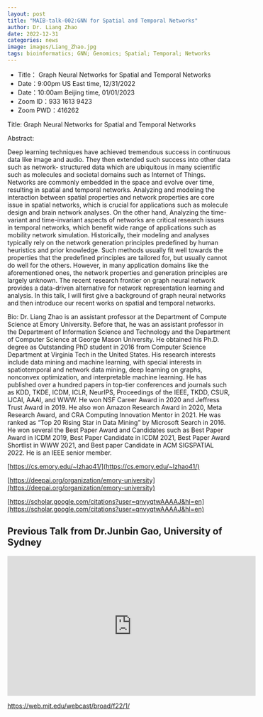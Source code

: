 ```yaml
---
layout: post
title: "MAIB-talk-002:GNN for Spatial and Temporal Networks"
author: Dr. Liang Zhao 
date: 2022-12-31
categories: news
image: images/Liang_Zhao.jpg
tags: bioinformatics; GNN; Genomics; Spatial; Temporal; Networks
---
```


- Title： Graph Neural Networks for Spatial and Temporal Networks
- Date：9:00pm US East time, 12/31/2022
- Date：10:00am Beijing time, 01/01/2023
- Zoom  ID：933 1613 9423
- Zoom PWD：416262

Title: Graph Neural Networks for Spatial and Temporal Networks

Abstract:

Deep learning techniques have achieved tremendous success in continuous data like image and audio. They then extended such success into other data such as network- structured data which are ubiquitous in many scientific such as molecules and societal domains such as Internet of Things. Networks are commonly embedded in the space and evolve over time, resulting in spatial and temporal networks. Analyzing and modeling the interaction between spatial properties and network properties are core issue in spatial networks, which is crucial for applications such as molecule design and brain network analyses. On the other hand, Analyzing the time-variant and time-invariant aspects of networks are critical research issues in temporal networks, which benefit wide range of applications such as mobility network simulation. Historically, their modeling and analyses typically rely on the network generation principles predefined by human heuristics and prior knowledge. Such methods usually fit well towards the properties that the predefined principles are tailored for, but usually cannot do well for the others. However, in many application domains like the aforementioned ones, the network properties and generation principles are largely unknown. The recent research frontier on graph neural network provides a data-driven alternative for network representation learning and analysis. In this talk, I will first give a background of graph neural networks and then introduce our recent works on spatial and temporal networks.

Bio:
Dr. Liang Zhao is an assistant professor at the Department of Compute Science at Emory University. Before that, he was an assistant professor in the Department of Information Science and Technology and the Department of Computer Science at George Mason University. He obtained his Ph.D. degree as Outstanding PhD student in 2016 from Computer Science Department at Virginia Tech in the United States. His research interests include data mining and machine learning, with special interests in spatiotemporal and network data mining, deep learning on graphs, nonconvex optimization, and interpretable machine learning. He has published over a hundred papers in top-tier conferences and journals such as KDD, TKDE, ICDM, ICLR, NeurIPS, Proceedings of the IEEE, TKDD, CSUR, IJCAI, AAAI, and WWW. He won NSF Career Award in 2020 and Jeffress Trust Award in 2019. He also won Amazon Research Award in 2020, Meta Research Award, and CRA Computing Innovation Mentor in 2021. He was ranked as “Top 20 Rising Star in Data Mining” by Microsoft Search in 2016. He won several the Best Paper Award and Candidates such as Best Paper Award in ICDM 2019, Best Paper Candidate in ICDM 2021, Best Paper Award Shortlist in WWW 2021, and Best paper Candidate in ACM SIGSPATIAL 2022. He is an IEEE senior member.

[https://cs.emory.edu/~lzhao41/](https://cs.emory.edu/~lzhao41/)

[https://deepai.org/organization/emory-university](https://deepai.org/organization/emory-university)

[https://scholar.google.com/citations?user=qnvyqtwAAAAJ&hl=en](https://scholar.google.com/citations?user=qnvyqtwAAAAJ&hl=en)

## Previous Talk from Dr.Junbin Gao, University of Sydney

<p align="center">
<iframe width="560" height="315" src="https://www.youtube.com/embed/pY42X2Y8DYU" title="YouTube video player" frameborder="0" allow="accelerometer; autoplay; clipboard-write; encrypted-media; gyroscope; picture-in-picture" allowfullscreen></iframe>
</p>

https://web.mit.edu/webcast/broad/f22/1/
